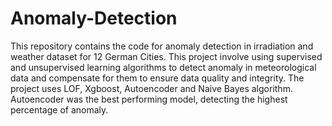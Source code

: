 # Anomaly-Detection
This repository contains the code for anomaly detection in irradiation and weather dataset for 12 German Cities.
This project involve using supervised and unsupervised learning algorithms to detect anomaly in meteorological data
and compensate for them to ensure data quality and integrity. The project uses LOF, Xgboost, Autoencoder and Naive Bayes algorithm.
Autoencoder was the best performing model, detecting the highest percentage of anomaly.
